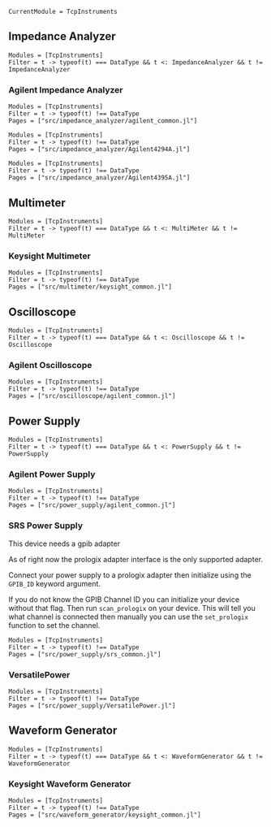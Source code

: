 ```@meta
CurrentModule = TcpInstruments
```

## Impedance Analyzer
```@autodocs
Modules = [TcpInstruments]
Filter = t -> typeof(t) === DataType && t <: ImpedanceAnalyzer && t != ImpedanceAnalyzer
```


### Agilent Impedance Analyzer
```@autodocs
Modules = [TcpInstruments]
Filter = t -> typeof(t) !== DataType
Pages = ["src/impedance_analyzer/agilent_common.jl"]
```
```@autodocs
Modules = [TcpInstruments]
Filter = t -> typeof(t) !== DataType
Pages = ["src/impedance_analyzer/Agilent4294A.jl"]
```
```@autodocs
Modules = [TcpInstruments]
Filter = t -> typeof(t) !== DataType
Pages = ["src/impedance_analyzer/Agilent4395A.jl"]
```


## Multimeter
```@autodocs
Modules = [TcpInstruments]
Filter = t -> typeof(t) === DataType && t <: MultiMeter && t != MultiMeter
```

### Keysight Multimeter
```@autodocs
Modules = [TcpInstruments]
Filter = t -> typeof(t) !== DataType
Pages = ["src/multimeter/keysight_common.jl"]
```


## Oscilloscope
```@autodocs
Modules = [TcpInstruments]
Filter = t -> typeof(t) === DataType && t <: Oscilloscope && t != Oscilloscope
```

### Agilent Oscilloscope
```@autodocs
Modules = [TcpInstruments]
Filter = t -> typeof(t) !== DataType
Pages = ["src/oscilloscope/agilent_common.jl"]
```


## Power Supply
```@autodocs
Modules = [TcpInstruments]
Filter = t -> typeof(t) === DataType && t <: PowerSupply && t != PowerSupply
```

### Agilent Power Supply
```@autodocs
Modules = [TcpInstruments]
Filter = t -> typeof(t) !== DataType
Pages = ["src/power_supply/agilent_common.jl"]
```

### SRS Power Supply
This device needs a gpib adapter

As of right now the prologix adapter interface is the only
supported adapter.

Connect your power supply to a prologix adapter then
initialize using the `GPIB_ID` keyword argument.

If you do not know the GPIB Channel ID you can initialize
your device without that flag. Then run `scan_prologix` on
your device. This will tell you what channel is connected
then manually you can use the `set_prologix` function to
set the channel.

```@autodocs
Modules = [TcpInstruments]
Filter = t -> typeof(t) !== DataType
Pages = ["src/power_supply/srs_common.jl"]
```

### VersatilePower
```@autodocs
Modules = [TcpInstruments]
Filter = t -> typeof(t) !== DataType
Pages = ["src/power_supply/VersatilePower.jl"]
```


## Waveform Generator
```@autodocs
Modules = [TcpInstruments]
Filter = t -> typeof(t) === DataType && t <: WaveformGenerator && t != WaveformGenerator
```

### Keysight Waveform Generator
```@autodocs
Modules = [TcpInstruments]
Filter = t -> typeof(t) !== DataType
Pages = ["src/waveform_generator/keysight_common.jl"]
```
